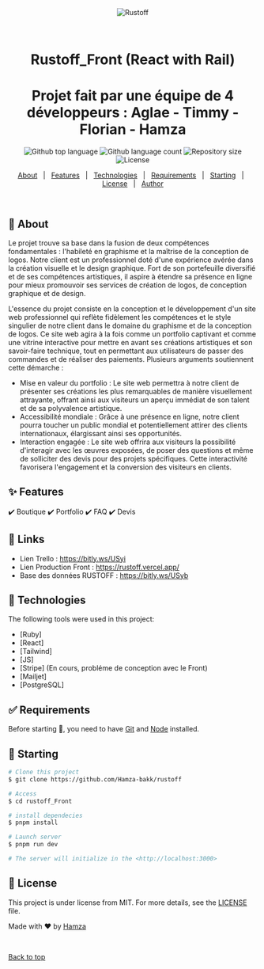 <div align="center" id="top"> 
  <img src="./.github/app.gif" alt="Rustoff" />

  &#xa0;

  <!-- <a href="https://rustoff.netlify.app">Demo</a> -->
</div>

<h1 align="center">Rustoff_Front (React with Rail)</h1>
<h1 align="center">Projet fait par une équipe de 4 développeurs : Aglae - Timmy - Florian - Hamza</h1>

<p align="center">
  <img alt="Github top language" src="https://img.shields.io/github/languages/top/Hamza-bakk/rustoff?color=56BEB8">

  <img alt="Github language count" src="https://img.shields.io/github/languages/count/Hamza-bakk/rustoff?color=56BEB8">

  <img alt="Repository size" src="https://img.shields.io/github/repo-size/Hamza-bakk/rustoff?color=56BEB8">

  <img alt="License" src="https://img.shields.io/github/license/Hamza-bakk/rustoff?color=56BEB8">

  <!-- <img alt="Github issues" src="https://img.shields.io/github/issues/Hamza-bakk/rustoff?color=56BEB8" /> -->

  <!-- <img alt="Github forks" src="https://img.shields.io/github/forks/Hamza-bakk/rustoff?color=56BEB8" /> -->

  <!-- <img alt="Github stars" src="https://img.shields.io/github/stars/Hamza-bakk/rustoff?color=56BEB8" /> -->
</p>

<!-- Status -->

<!-- <h4 align="center"> 
	🚧  Rustoff 🚀 Under construction...  🚧
</h4> 

<hr> -->

<p align="center">
  <a href="#dart-about">About</a> &#xa0; | &#xa0; 
  <a href="#sparkles-features">Features</a> &#xa0; | &#xa0;
  <a href="#rocket-technologies">Technologies</a> &#xa0; | &#xa0;
  <a href="#white_check_mark-requirements">Requirements</a> &#xa0; | &#xa0;
  <a href="#checkered_flag-starting">Starting</a> &#xa0; | &#xa0;
  <a href="#memo-license">License</a> &#xa0; | &#xa0;
  <a href="https://github.com/Hamza-bakk" target="_blank">Author</a>
</p>

<br>

## :dart: About ##

Le projet trouve sa base dans la fusion de deux compétences fondamentales : l'habileté en graphisme et la maîtrise de la conception de logos. Notre client est un professionnel doté d'une expérience avérée dans la création visuelle et le design graphique. Fort de son portefeuille diversifié et de ses compétences artistiques, il aspire à étendre sa présence en ligne pour mieux promouvoir ses services de création de logos, de conception graphique et de design.

L'essence du projet consiste en la conception et le développement d'un site web professionnel qui reflète fidèlement les compétences et le style singulier de notre client dans le domaine du graphisme et de la conception de logos. Ce site web agira à la fois comme un portfolio captivant et comme une vitrine interactive pour mettre en avant ses créations artistiques et son savoir-faire technique, tout en permettant aux utilisateurs de passer des commandes et de réaliser des paiements. Plusieurs arguments soutiennent cette démarche :

- Mise en valeur du portfolio : Le site web permettra à notre client de présenter ses créations les plus remarquables de manière visuellement attrayante, offrant ainsi aux visiteurs un aperçu immédiat de son talent et de sa polyvalence artistique. 
- Accessibilité mondiale : Grâce à une présence en ligne, notre client pourra toucher un public mondial et potentiellement attirer des clients internationaux, élargissant ainsi ses opportunités. 
- Interaction engagée : Le site web offrira aux visiteurs la possibilité d'interagir avec les œuvres exposées, de poser des questions et même de solliciter des devis pour des projets spécifiques. Cette interactivité favorisera l'engagement et la conversion des visiteurs en clients.


## :sparkles: Features ##

:heavy_check_mark: Boutique
:heavy_check_mark: Portfolio
:heavy_check_mark: FAQ
:heavy_check_mark: Devis

## :rocket: Links ##

- Lien Trello : https://bitly.ws/USyi
- Lien Production Front : https://rustoff.vercel.app/
- Base des données RUSTOFF : https://bitly.ws/USyb
## :rocket: Technologies ##

The following tools were used in this project:

- [Ruby]
- [React]
- [Tailwind]
- [JS]
- [Stripe] (En cours, probléme de conception avec le Front)
- [Mailjet]
- [PostgreSQL]

## :white_check_mark: Requirements ##

Before starting :checkered_flag:, you need to have [Git](https://git-scm.com) and [Node](https://nodejs.org/en/) installed.

## :checkered_flag: Starting ##

```bash
# Clone this project
$ git clone https://github.com/Hamza-bakk/rustoff

# Access
$ cd rustoff_Front

# install dependecies
$ pnpm install

# Launch server
$ pnpm run dev

# The server will initialize in the <http://localhost:3000>
```

## :memo: License ##

This project is under license from MIT. For more details, see the [LICENSE](LICENSE.md) file.


Made with :heart: by <a href="https://github.com/Hamza-bakk" target="_blank">Hamza</a>

&#xa0;

<a href="#top">Back to top</a>